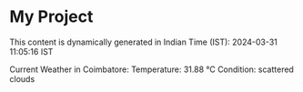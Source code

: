 # My Project

This content is dynamically generated in Indian Time (IST): 2024-03-31 11:05:16 IST


Current Weather in Coimbatore:
Temperature: 31.88 °C
Condition: scattered clouds
